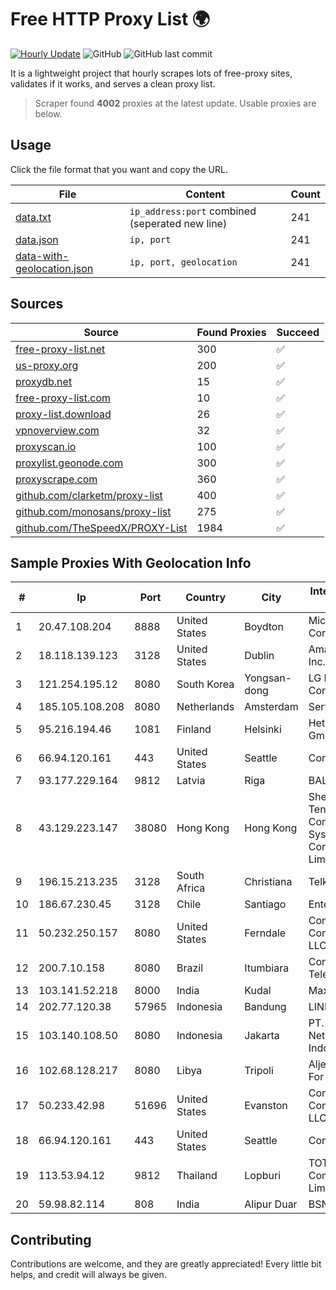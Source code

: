 
# Free HTTP Proxy List 🌍

[![Hourly Update](https://github.com/mertguvencli/http-proxy-list/actions/workflows/main.yml/badge.svg?branch=main)](https://github.com/mertguvencli/http-proxy-list/actions/workflows/main.yml)
![GitHub](https://img.shields.io/github/license/mertguvencli/http-proxy-list)
![GitHub last commit](https://img.shields.io/github/last-commit/mertguvencli/http-proxy-list)

It is a lightweight project that hourly scrapes lots of free-proxy sites, validates if it works, and serves a clean proxy list.


> Scraper found **4002** proxies at the latest update. Usable proxies are below.

## Usage

Click the file format that you want and copy the URL.


|File|Content|Count|
|----|-------|-----|
|[data.txt](https://raw.githubusercontent.com/mertguvencli/http-proxy-list/main/proxy-list/data.txt)|`ip_address:port` combined (seperated new line)|241|
|[data.json](https://raw.githubusercontent.com/mertguvencli/http-proxy-list/main/proxy-list/data.json)|`ip, port`|241|
|[data-with-geolocation.json](https://raw.githubusercontent.com/mertguvencli/http-proxy-list/main/proxy-list/data-with-geolocation.json)|`ip, port, geolocation`|241|

## Sources

|Source|Found Proxies|Succeed|
|------|-------------|-------|
|[free-proxy-list.net](https://free-proxy-list.net)|300|✅|
|[us-proxy.org](https://www.us-proxy.org)|200|✅|
|[proxydb.net](http://proxydb.net)|15|✅|
|[free-proxy-list.com](https://free-proxy-list.com/?page=&port=&type%5B%5D=http&type%5B%5D=https&up_time=0&search=Search)|10|✅|
|[proxy-list.download](https://www.proxy-list.download/HTTP)|26|✅|
|[vpnoverview.com](https://vpnoverview.com/privacy/anonymous-browsing/free-proxy-servers)|32|✅|
|[proxyscan.io](https://www.proxyscan.io)|100|✅|
|[proxylist.geonode.com](https://proxylist.geonode.com/api/proxy-list?limit=300&page=1&sort_by=lastChecked&sort_type=desc&protocols=http,https)|300|✅|
|[proxyscrape.com](https://api.proxyscrape.com/v2/?request=displayproxies&protocol=http&timeout=10000&country=all&ssl=all&anonymity=all)|360|✅|
|[github.com/clarketm/proxy-list](https://raw.githubusercontent.com/clarketm/proxy-list/master/proxy-list-raw.txt)|400|✅|
|[github.com/monosans/proxy-list](https://raw.githubusercontent.com/monosans/proxy-list/main/proxies/http.txt)|275|✅|
|[github.com/TheSpeedX/PROXY-List](https://raw.githubusercontent.com/TheSpeedX/PROXY-List/master/http.txt)|1984|✅|


## Sample Proxies With Geolocation Info

|#|Ip|Port|Country|City|Internet Service Provider|
|-|--|----|-------|----|-------------------------|
|1|20.47.108.204|8888|United States|Boydton|Microsoft Corporation|
|2|18.118.139.123|3128|United States|Dublin|Amazon.com, Inc.|
|3|121.254.195.12|8080|South Korea|Yongsan-dong|LG DACOM Corporation|
|4|185.105.108.208|8080|Netherlands|Amsterdam|Serverius|
|5|95.216.194.46|1081|Finland|Helsinki|Hetzner Online GmbH|
|6|66.94.120.161|443|United States|Seattle|Contabo Inc.|
|7|93.177.229.164|9812|Latvia|Riga|BALTKOM Riga|
|8|43.129.223.147|38080|Hong Kong|Hong Kong|Shenzhen Tencent Computer Systems Company Limited|
|9|196.15.213.235|3128|South Africa|Christiana|Telkom SA Ltd.|
|10|186.67.230.45|3128|Chile|Santiago|Entel Chile S.A.|
|11|50.232.250.157|8080|United States|Ferndale|Comcast Cable Communications, LLC|
|12|200.7.10.158|8080|Brazil|Itumbiara|Conexao Telematica LTDA|
|13|103.141.52.218|8000|India|Kudal|Maxtech|
|14|202.77.120.38|57965|Indonesia|Bandung|LINKNET|
|15|103.140.108.50|8080|Indonesia|Jakarta|PT. Fiber Networks Indonesia|
|16|102.68.128.217|8080|Libya|Tripoli|Aljeel Aljadeed For Technology|
|17|50.233.42.98|51696|United States|Evanston|Comcast Cable Communications, LLC|
|18|66.94.120.161|443|United States|Seattle|Contabo Inc.|
|19|113.53.94.12|9812|Thailand|Lopburi|TOT Public Company Limited|
|20|59.98.82.114|808|India|Alipur Duar|BSNL Internet|



## Contributing

Contributions are welcome, and they are greatly appreciated! Every
little bit helps, and credit will always be given.

